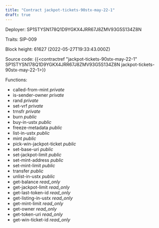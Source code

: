 ```yaml
---
title: "Contract jackpot-tickets-90stx-may-22-1"
draft: true
---
```

Deployer: SP1STYSN178Q1D9YGKX4JRR67J8ZMV93G5S134Z8N

Traits:
SIP-009 



Block height: 61627 (2022-05-27T19:33:43.000Z)

Source code: {{<contractref "jackpot-tickets-90stx-may-22-1" SP1STYSN178Q1D9YGKX4JRR67J8ZMV93G5S134Z8N jackpot-tickets-90stx-may-22-1>}}

Functions:

* called-from-mint _private_
* is-sender-owner _private_
* rand _private_
* set-vrf _private_
* trnsfr _private_
* burn _public_
* buy-in-ustx _public_
* freeze-metadata _public_
* list-in-ustx _public_
* mint _public_
* pick-win-jackpot-ticket _public_
* set-base-uri _public_
* set-jackpot-limit _public_
* set-mint-address _public_
* set-mint-limit _public_
* transfer _public_
* unlist-in-ustx _public_
* get-balance _read_only_
* get-jackpot-limit _read_only_
* get-last-token-id _read_only_
* get-listing-in-ustx _read_only_
* get-mint-limit _read_only_
* get-owner _read_only_
* get-token-uri _read_only_
* get-win-ticket-id _read_only_
